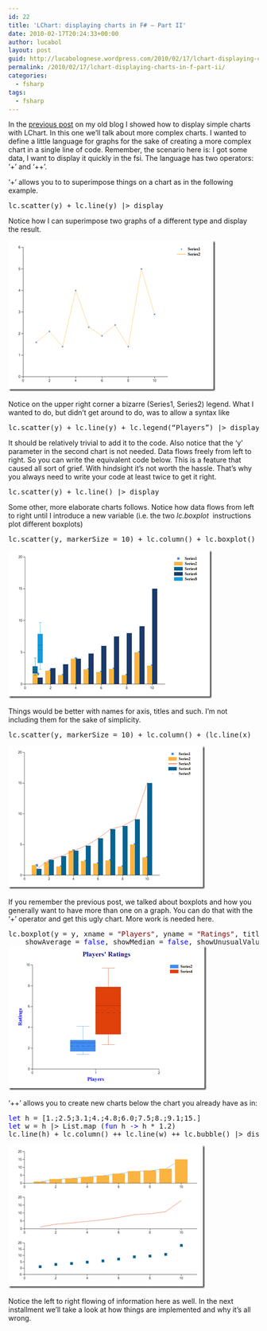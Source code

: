 ```yaml
---
id: 22
title: 'LChart: displaying charts in F# – Part II'
date: 2010-02-17T20:24:33+00:00
author: lucabol
layout: post
guid: http://lucabolognese.wordpress.com/2010/02/17/lchart-displaying-charts-in-f-part-ii/
permalink: /2010/02/17/lchart-displaying-charts-in-f-part-ii/
categories:
  - fsharp
tags:
  - fsharp
---
```

In the [previous post](/2010/02/17/lchart-displaying-charts-in-f-part-i) on my old blog I showed how to display simple charts with LChart. In this one we’ll talk about more complex charts. I wanted to define a little language for graphs for the sake of creating a more complex chart in a single line of code. Remember, the scenario here is: I got some data, I want to display it quickly in the fsi. The language has two operators: ‘+’ and ‘++’.

‘+’ allows you to to superimpose things on a chart as in the following example.

<pre class="code">lc.scatter(y) + lc.line(y) |&gt; display</pre>

Notice how I can superimpose two graphs of a different type and display the result.

[<img style="border-bottom:0;border-left:0;display:inline;border-top:0;border-right:0;" title="image" border="0" alt="image" src="/wp-content/uploads/2010/02/image_thumb.png" width="417" height="303" />](/wp-content/uploads/2010/02/image.png) 

Notice on the upper right corner a bizarre (Series1, Series2) legend. What I wanted to do, but didn’t get around to do, was to allow a syntax like

<pre class="code">lc.scatter(y) + lc.line(y) + lc.legend(“Players”) |&gt; display</pre>

It should be relatively trivial to add it to the code. Also notice that the ‘y’ parameter in the second chart is not needed. Data flows freely from left to right. So you can write the equivalent code below. This is a feature that caused all sort of grief. With hindsight it’s not worth the hassle. That’s why you always need to write your code at least twice to get it right.

<pre class="code">lc.scatter(y) + lc.line() |&gt; display </pre>



Some other, more elaborate charts follows. Notice how data flows from left to right until I introduce a new variable (i.e. the two _lc.boxplot&#160;_ instructions plot different boxplots)

<pre class="code">lc.scatter(y, markerSize = 10) + lc.column() + lc.boxplot() + lc.line()  + lc.column(x) + lc.boxplot()|&gt; display</pre>

[<img style="border-bottom:0;border-left:0;display:inline;border-top:0;border-right:0;" title="image" border="0" alt="image" src="/wp-content/uploads/2010/02/image_thumb1.png" width="410" height="298" />](/wp-content/uploads/2010/02/image1.png) 

Things would be better with names for axis, titles and such. I’m not including them for the sake of simplicity.

<pre class="code">lc.scatter(y, markerSize = 10) + lc.column() + (lc.line(x)  + lc.column()) + lc.scatter(markerSize = 20) |&gt; display</pre>

[<img style="border-bottom:0;border-left:0;display:inline;border-top:0;border-right:0;" title="image" border="0" alt="image" src="/wp-content/uploads/2010/02/image_thumb2.png" width="396" height="288" />](/wp-content/uploads/2010/02/image2.png) 

If you remember the previous post, we talked about boxplots and how you generally want to have more than one on a graph. You can do that with the ‘+’ operator and get this ugly chart. More work is needed here.

<pre class="code">lc.boxplot(y = y, xname = <span style="color:maroon;">"Players"</span>, yname = <span style="color:maroon;">"Ratings"</span>, title = <span style="color:maroon;">"Players' Ratings"</span>, color = Color.Blue, whiskerPercentile = 5, percentile = 30,
    showAverage = <span style="color:blue;">false</span>, showMedian = <span style="color:blue;">false</span>, showUnusualValues = <span style="color:blue;">true</span>) +  lc.boxplot(y = x) |&gt; display
<a href="/wp-content/uploads/2010/02/image4.png"><img style="border-bottom:0;border-left:0;display:inline;border-top:0;border-right:0;" title="image" border="0" alt="image" src="/wp-content/uploads/2010/02/image_thumb4.png" width="399" height="290" /></a> </pre>



‘++’ allows you to create new charts below the chart you already have as in:

<pre class="code"><span style="color:blue;">let </span>h = [1.;2.5;3.1;4.;4.8;6.0;7.5;8.;9.1;15.]
<span style="color:blue;">let </span>w = h |&gt; List.map (<span style="color:blue;">fun </span>h <span style="color:blue;">-&gt; </span>h * 1.2)
lc.line(h) + lc.column() ++ lc.line(w) ++ lc.bubble() |&gt; display</pre>



[<img style="border-bottom:0;border-left:0;display:inline;border-top:0;border-right:0;" title="image" border="0" alt="image" src="/wp-content/uploads/2010/02/image_thumb3.png" width="396" height="288" />](/wp-content/uploads/2010/02/image3.png) 

Notice the left to right flowing of information here as well. In the next installment we’ll take a look at how things are implemented and why it’s all wrong.